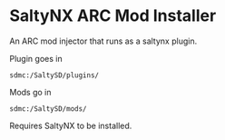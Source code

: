 # SaltyNX ARC Mod Installer

An ARC mod injector that runs as a saltynx plugin.

Plugin goes in
```
sdmc:/SaltySD/plugins/
```

Mods go in
```
sdmc:/SaltySD/mods/
```

Requires SaltyNX to be installed.
